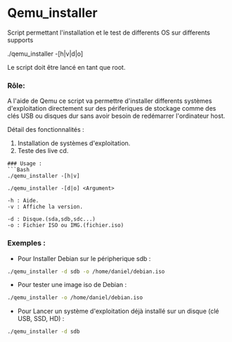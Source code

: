 # Qemu_installer
Script permettant l'installation et le test de differents OS sur differents supports

./qemu_installer -[h|v|d|o] <Argument>
  
  Le script doit être lancé en tant que root.
  
  ### Rôle:                                          
  A l'aide de Qemu ce script va permettre d'installer differents systèmes d'exploitation 
  directement sur des périferiques de stockage comme des clés USB ou disques dur
  sans avoir besoin de redémarrer l'ordinateur host.
  
  Détail des fonctionnalités :
  1. Installation de systèmes d'exploitation.
  2. Teste des live cd.
  
  ```
  ### Usage :
  ```Bash
  ./qemu_installer -[h|v]
  
  ./qemu_installer -[d|o] <Argument>
  
  -h : Aide.
  -v : Affiche la version.
  
  -d : Disque.(sda,sdb,sdc...)
  -o : Fichier ISO ou IMG.(fichier.iso)
  ```
  ### Exemples :
  * Pour Installer Debian sur le péripherique sdb :
  ```Bash
  ./qemu_installer -d sdb -o /home/daniel/debian.iso
  ```
  
  * Pour tester une image iso de Debian :
  ```Bash
  ./qemu_installer -o /home/daniel/debian.iso
  ```
  
  * Pour Lancer un système d'exploitation déjà installé sur un disque (clé USB, SSD, HD) :
  ```Bash
  ./qemu_installer -d sdb
  ```
  


